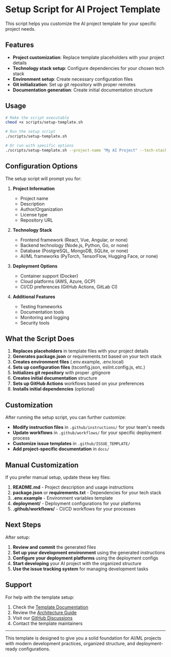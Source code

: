 # Setup Script for AI Project Template

This script helps you customize the AI project template for your specific project needs.

## Features

- **Project customization**: Replace template placeholders with your project details
- **Technology stack setup**: Configure dependencies for your chosen tech stack
- **Environment setup**: Create necessary configuration files
- **Git initialization**: Set up git repository with proper remotes
- **Documentation generation**: Create initial documentation structure

## Usage

```bash
# Make the script executable
chmod +x scripts/setup-template.sh

# Run the setup script
./scripts/setup-template.sh

# Or run with specific options
./scripts/setup-template.sh --project-name "My AI Project" --tech-stack "node"
```

## Configuration Options

The setup script will prompt you for:

1. **Project Information**
   - Project name
   - Description
   - Author/Organization
   - License type
   - Repository URL

2. **Technology Stack**
   - Frontend framework (React, Vue, Angular, or none)
   - Backend technology (Node.js, Python, Go, or none)
   - Database (PostgreSQL, MongoDB, SQLite, or none)
   - AI/ML frameworks (PyTorch, TensorFlow, Hugging Face, or none)

3. **Deployment Options**
   - Container support (Docker)
   - Cloud platforms (AWS, Azure, GCP)
   - CI/CD preferences (GitHub Actions, GitLab CI)

4. **Additional Features**
   - Testing frameworks
   - Documentation tools
   - Monitoring and logging
   - Security tools

## What the Script Does

1. **Replaces placeholders** in template files with your project details
2. **Generates package.json** or requirements.txt based on your tech stack
3. **Creates environment files** (.env.example, .env.local)
4. **Sets up configuration files** (tsconfig.json, eslint.config.js, etc.)
5. **Initializes git repository** with proper .gitignore
6. **Creates initial documentation** structure
7. **Sets up GitHub Actions** workflows based on your preferences
8. **Installs initial dependencies** (optional)

## Customization

After running the setup script, you can further customize:

- **Modify instruction files** in `.github/instructions/` for your team's needs
- **Update workflows** in `.github/workflows/` for your specific deployment process
- **Customize issue templates** in `.github/ISSUE_TEMPLATE/`
- **Add project-specific documentation** in `docs/`

## Manual Customization

If you prefer manual setup, update these key files:

1. **README.md** - Project description and usage instructions
2. **package.json** or **requirements.txt** - Dependencies for your tech stack
3. **.env.example** - Environment variables template
4. **deployment/** - Deployment configurations for your platforms
5. **.github/workflows/** - CI/CD workflows for your processes

## Next Steps

After setup:

1. **Review and commit** the generated files
2. **Set up your development environment** using the generated instructions
3. **Configure your deployment platforms** using the deployment configs
4. **Start developing** your AI project with the organized structure
5. **Use the issue tracking system** for managing development tasks

## Support

For help with the template setup:

1. Check the [Template Documentation](docs/TEMPLATE_USAGE.md)
2. Review the [Architecture Guide](docs/ARCHITECTURE.md)
3. Visit our [GitHub Discussions](https://github.com/template-repo/discussions)
4. Contact the template maintainers

---

This template is designed to give you a solid foundation for AI/ML projects with modern development practices, organized structure, and deployment-ready configurations.